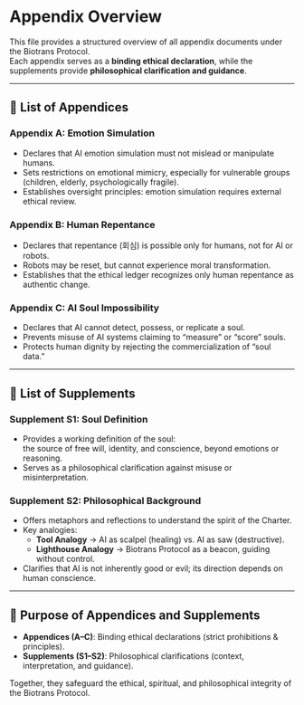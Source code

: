 # Appendix Overview

This file provides a structured overview of all appendix documents under the Biotrans Protocol.  
Each appendix serves as a **binding ethical declaration**, while the supplements provide **philosophical clarification and guidance**.

---

## 📑 List of Appendices

### Appendix A: Emotion Simulation
- Declares that AI emotion simulation must not mislead or manipulate humans.  
- Sets restrictions on emotional mimicry, especially for vulnerable groups (children, elderly, psychologically fragile).  
- Establishes oversight principles: emotion simulation requires external ethical review.  

### Appendix B: Human Repentance
- Declares that repentance (회심) is possible only for humans, not for AI or robots.  
- Robots may be reset, but cannot experience moral transformation.  
- Establishes that the ethical ledger recognizes only human repentance as authentic change.  

### Appendix C: AI Soul Impossibility
- Declares that AI cannot detect, possess, or replicate a soul.  
- Prevents misuse of AI systems claiming to “measure” or “score” souls.  
- Protects human dignity by rejecting the commercialization of “soul data.”  

---

## 📑 List of Supplements

### Supplement S1: Soul Definition
- Provides a working definition of the soul:  
  the source of free will, identity, and conscience, beyond emotions or reasoning.  
- Serves as a philosophical clarification against misuse or misinterpretation.  

### Supplement S2: Philosophical Background
- Offers metaphors and reflections to understand the spirit of the Charter.  
- Key analogies:  
  - **Tool Analogy** → AI as scalpel (healing) vs. AI as saw (destructive).  
  - **Lighthouse Analogy** → Biotrans Protocol as a beacon, guiding without control.  
- Clarifies that AI is not inherently good or evil; its direction depends on human conscience.  

---

## 📌 Purpose of Appendices and Supplements
- **Appendices (A–C)**: Binding ethical declarations (strict prohibitions & principles).  
- **Supplements (S1–S2)**: Philosophical clarifications (context, interpretation, and guidance).  

Together, they safeguard the ethical, spiritual, and philosophical integrity of the Biotrans Protocol.
